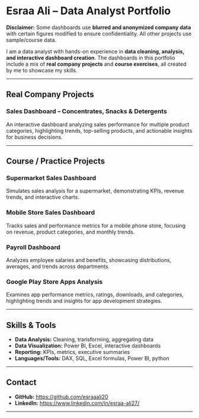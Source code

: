 # Esraa Ali – Data Analyst Portfolio

**Disclaimer:** Some dashboards use **blurred and anonymized company data** with certain figures modified to ensure confidentiality. All other projects use sample/course data.

I am a data analyst with hands-on experience in **data cleaning, analysis, and interactive dashboard creation**. The dashboards in this portfolio include a mix of **real company projects** and **course exercises**, all created by me to showcase my skills.

---

## Real Company Projects

### Sales Dashboard – Concentrates, Snacks & Detergents
An interactive dashboard analyzing sales performance for multiple product categories, highlighting trends, top-selling products, and actionable insights for business decisions.

---

## Course / Practice Projects

### Supermarket Sales Dashboard
Simulates sales analysis for a supermarket, demonstrating KPIs, revenue trends, and interactive charts.

### Mobile Store Sales Dashboard
Tracks sales and performance metrics for a mobile phone store, focusing on revenue, product categories, and monthly trends.

### Payroll Dashboard
Analyzes employee salaries and benefits, showcasing distributions, averages, and trends across departments.

### Google Play Store Apps Analysis
Examines app performance metrics, ratings, downloads, and categories, highlighting trends and insights for app development strategies.

---

## Skills & Tools
- **Data Analysis:** Cleaning, transforming, aggregating data  
- **Data Visualization:** Power BI, Excel, interactive dashboards  
- **Reporting:** KPIs, metrics, executive summaries  
- **Languages/Tools:** DAX, SQL, Excel formulas, Power BI, python  

---

## Contact
- **GitHub:** https://github.com/esraaali20
- **LinkedIn:** https://www.linkedin.com/in/esraa-ali27/ 


---

